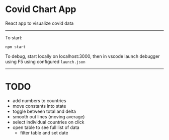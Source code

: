 # Covid Chart App

React app to visualize covid data

---

To start:

`npm start`

To debug, start locally on localhost:3000, then in vscode launch debugger using F5 using configured `launch.json`

---

# TODO

- add numbers to countries
- move constants into state
- toggle between total and delta
- smooth out lines (moving average)
- select individual countries on click
- open table to see full list of data
  - filter table and set date
